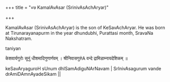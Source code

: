 +++
title = "०७ KamalAvAsar (SrinivAsAchAryar)"

+++

KamalAvAsar (SrinivAsAchAryar) is the son of KeSavAchAryar. He was born at Tirunarayanapurm in the year dhundubhi, Purattasi month, SravaNa Nakshatram.

taniyan

केशवार्यगुरोः सूनुं धीशमादिगुणार्णवम् ।
श्रीनिवासगुरुंA वन्दे द्रामिडाम्नायदेशिकम् ॥

keSavAryaguroH sUnum dhISamAdiguNArNavam | SrInivAsagurum vande drAmiDAmnAyadeSikam ||
